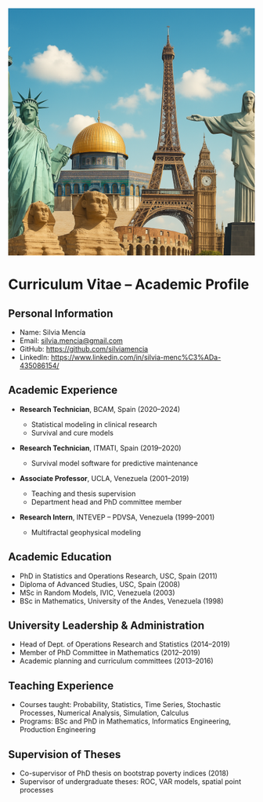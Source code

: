 <!DOCTYPE html>
<html lang="es">
<head>
  <meta charset="UTF-8">
  <title>Imagen centrada y reducida</title>
  <style>
    .contenedor {
      text-align: center; /* Centra horizontalmente la imagen */
      margin-top: 50px;
    }

    .imagen-reducida {
      width: 50%;      /* Reduce el tamaño al 50% del contenedor */
      max-width: 672px; /* Tamaño máximo si lo necesitas */
      height: auto;    /* Mantiene la proporción */
    }
  </style>
</head>
<body>

  <div class="contenedor">
    <img src="foto_github.png" alt="Monumentos del mundo" class="imagen-reducida">
  </div>

</body>
</html>

# Curriculum Vitae – Academic Profile 

## Personal Information

- Name: Silvia Mencía
- Email: silvia.mencia@gmail.com  
- GitHub: https://github.com/silviamencia 
- LinkedIn: https://www.linkedin.com/in/silvia-menc%C3%ADa-435086154/

## Academic Experience

- **Research Technician**, BCAM, Spain (2020–2024)  
  - Statistical modeling in clinical research  
  - Survival and cure models  

- **Research Technician**, ITMATI, Spain (2019–2020)  
  - Survival model software for predictive maintenance  

- **Associate Professor**, UCLA, Venezuela (2001–2019)  
  - Teaching and thesis supervision  
  - Department head and PhD committee member  

- **Research Intern**, INTEVEP – PDVSA, Venezuela (1999–2001)  
  - Multifractal geophysical modeling  

## Academic Education

- PhD in Statistics and Operations Research, USC, Spain (2011)  
- Diploma of Advanced Studies, USC, Spain (2008)  
- MSc in Random Models, IVIC, Venezuela (2003)  
- BSc in Mathematics, University of the Andes, Venezuela (1998)  

## University Leadership & Administration

- Head of Dept. of Operations Research and Statistics (2014–2019)  
- Member of PhD Committee in Mathematics (2012–2019)  
- Academic planning and curriculum committees (2013–2016)  

## Teaching Experience

- Courses taught: Probability, Statistics, Time Series, Stochastic Processes, Numerical Analysis, Simulation, Calculus  
- Programs: BSc and PhD in Mathematics, Informatics Engineering, Production Engineering  

## Supervision of Theses

- Co-supervisor of PhD thesis on bootstrap poverty indices (2018)  
- Supervisor of undergraduate theses: ROC, VAR models, spatial point processes 
